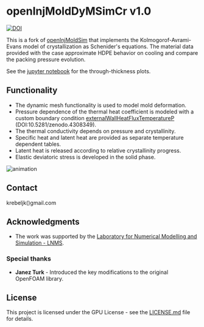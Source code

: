 # openInjMoldDyMSimCr v1.0

[![DOI](https://zenodo.org/badge/320235816.svg)](https://zenodo.org/badge/latestdoi/320235816)

This is a fork of [openInjMoldSim](https://github.com/krebeljk/openInjMoldSim) that implements the Kolmogorof-Avrami-Evans model of crystallization as Schenider's equations.
The material data provided with the case approximate HDPE behavior on cooling and compare the packing pressure evolution.

See the [jupyter notebook](tutorials/fim_01_03.ipynb) for the through-thickness plots.

## Functionality
* The dynamic mesh functionality is used to model mold deformation.
* Pressure dependence of the thermal heat coefficient is modeled with a custom boundary condition [externalWallHeatFluxTemperatureP](https://github.com/krebeljk/externalWallHeatFluxTemperatureP) (DOI:10.5281/zenodo.4308349).
* The thermal conductivity depends on pressure and crystallinity.
* Specific heat and latent heat are provided as separate temperature dependent tables.
* Latent heat is released according to relative crystallinity progress.
* Elastic deviatoric stress is developed in the solid phase.

![animation](anim.gif)

## Contact
krebeljk()gmail.com

## Acknowledgments

* The work was supported by the [Laboratory for Numerical Modelling and Simulation - LNMS](http://lab.fs.uni-lj.si/lnms/).

### Special thanks
* **Janez Turk** - Introduced the key modifications to the original OpenFOAM library.

## License

This project is licensed under the GPU License - see the [LICENSE.md](LICENSE.md) file for details.

